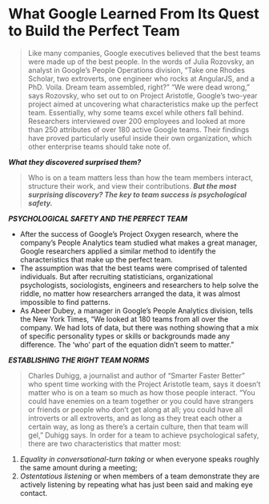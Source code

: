 # What Google Learned From Its Quest to Build the Perfect Team

> Like many companies, Google executives believed that the best teams were made up of the best people. In the words of Julia Rozovsky, an analyst in Google’s People Operations division, “Take one Rhodes Scholar, two extroverts, one engineer who rocks at AngularJS, and a PhD. Voila. Dream team assembled, right?”
> “We were dead wrong,” says Rozovsky, who set out to on Project Aristotle, Google’s two-year project aimed at uncovering what characteristics make up the perfect team. Essentially, why some teams excel while others fall behind. Researchers interviewed over 200 employees and looked at more than 250 attributes of over 180 active Google teams. Their findings have proved particularly useful inside their own organization, which other enterprise teams should take note of.

***What they discovered surprised them?***

> Who is on a team matters less than how the team members interact, structure their work, and view their contributions.
> ***But the most surprising discovery? The key to team success is psychological safety.***

***PSYCHOLOGICAL SAFETY AND THE PERFECT TEAM***

* After the success of Google’s Project Oxygen research, where the company’s People Analytics team studied what makes a great manager, Google researchers applied a similar method to identify the characteristics that make up the perfect team.
* The assumption was that the best teams were comprised of talented individuals. But after recruiting statisticians, organizational psychologists, sociologists, engineers and researchers to help solve the riddle, no matter how researchers arranged the data, it was almost impossible to find patterns.
* As Abeer Dubey, a manager in Google’s People Analytics division, tells the New York Times, “We looked at 180 teams from all over the company. We had lots of data, but there was nothing showing that a mix of specific personality types or skills or backgrounds made any difference. The ‘who’ part of the equation didn’t seem to matter.”

***ESTABLISHING THE RIGHT TEAM NORMS***

> Charles Duhigg, a journalist and author of “Smarter Faster Better” who spent time working with the Project Aristotle team, says it doesn’t matter who is on a team so much as how those people interact. “You could have enemies on a team together or you could have strangers or friends or people who don’t get along at all; you could have all introverts or all extroverts, and as long as they treat each other a certain way, as long as there’s a certain culture, then that team will gel,” Duhigg says.
> In order for a team to achieve psychological safety, there are two characteristics that matter most:

1. *Equality in conversational-turn taking* or when everyone speaks roughly the same amount during a meeting;
2. *Ostentatious listening* or when members of a team demonstrate they are actively listening by repeating what has just been said and making eye contact.
